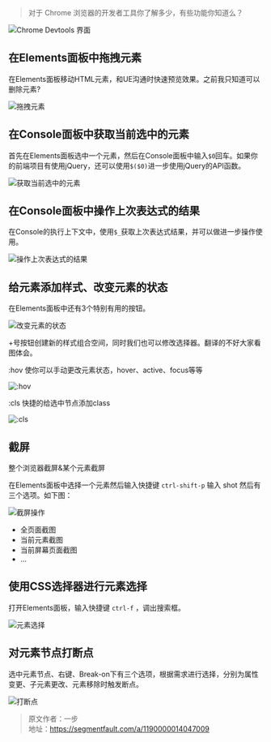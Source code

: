 > 对于 Chrome 浏览器的开发者工具你了解多少，有些功能你知道么？

![Chrome Devtools 界面](https://cdn.chenrf.com/201895211730.png)

## 在Elements面板中拖拽元素

在Elements面板移动HTML元素，和UE沟通时快速预览效果。之前我只知道可以删除元素?

![拖拽元素](https://cdn.chenrf.com/0_3330783475.gif)

## 在Console面板中获取当前选中的元素

首先在Elements面板选中一个元素，然后在Console面板中输入`$0`回车。如果你的前端项目有使用jQuery，还可以使用`$($0)`进一步使用jQuery的API函数。

![获取当前选中的元素](https://cdn.chenrf.com/0_3330783475.gif)

## 在Console面板中操作上次表达式的结果

在Console的执行上下文中，使用`$_`获取上次表达式结果，并可以做进一步操作使用。

![操作上次表达式的结果](https://cdn.chenrf.com/2_3330783475.gif)

## 给元素添加样式、改变元素的状态

在Elements面板中还有3个特别有用的按钮。

![改变元素的状态](https://cdn.chenrf.com/3_3330783475.gif)


+号按钮创建新的样式组合空间，同时我们也可以修改选择器。翻译的不好大家看图体会。

:hov 使你可以手动更改元素状态，hover、active、focus等等

![:hov](https://cdn.chenrf.com/2_1348453680.png)

:cls 快捷的给选中节点添加class

![:cls](https://cdn.chenrf.com/3_1_3330783475.gif)

## 截屏

整个浏览器截屏&某个元素截屏

在Elements面板中选择一个元素然后输入快捷键 `ctrl-shift-p` 输入 shot 然后有三个选项。如下图：

![截屏操作](https://cdn.chenrf.com/20189521311.png)

- 全页面截图
- 当前元素截图
- 当前屏幕页面截图
- ...

## 使用CSS选择器进行元素选择

打开Elements面板，输入快捷键 `ctrl-f` ，调出搜索框。

![元素选择](https://cdn.chenrf.com/4_3330783475.gif)

## 对元素节点打断点

选中元素节点、右键、Break-on下有三个选项，根据需求进行选择，分别为属性变更、子元素更改、元素移除时触发断点。

![打断点](https://cdn.chenrf.com/201895213758.png)


> 原文作者：一步<br/>地址：https://segmentfault.com/a/1190000014047009


